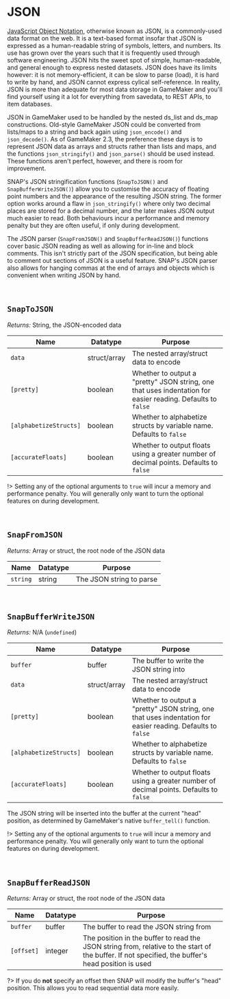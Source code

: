 # JSON

[JavaScript Object Notation](https://www.json.org/json-en.html), otherwise known as JSON, is a commonly-used data format on the web. It is a text-based format insofar that JSON is expressed as a human-readable string of symbols, letters, and numbers. Its use has grown over the years such that it is frequently used through software engineering. JSON hits the sweet spot of simple, human-readable, and general enough to express nested datasets. JSON does have its limits however: it is not memory-efficient, it can be slow to parse (load), it is hard to write by hand, and JSON cannot express cylical self-reference. In reality, JSON is more than adequate for most data storage in GameMaker and you'll find yourself using it a lot for everything from savedata, to REST APIs, to item databases.

JSON in GameMaker used to be handled by the nested ds_list and ds_map constructions. Old-style GameMaker JSON could be converted from lists/maps to a string and back again using `json_encode()` and `json_decode()`. As of GameMaker 2.3, the preference these days is to represent JSON data as arrays and structs rather than lists and maps, and the functions `json_stringify()` and `json_parse()` should be used instead. These functions aren't perfect, however, and there is room for improvement.

SNAP's JSON stringification functions (`SnapToJSON()` and `SnapBufferWriteJSON()`) allow you to customise the accuracy of floating point numbers and the appearance of the resulting JSON string. The former option works around a flaw in `json_stringify()` where only two decimal places are stored for a decimal number, and the later makes JSON output much easier to read. Both behaviours incur a performance and memory penalty but they are often useful, if only during development.

The JSON parser (`SnapFromJSON()` and `SnapBufferReadJSON()`) functions cover basic JSON reading as well as allowing for in-line and block comments. This isn't strictly part of the JSON specification, but being able to comment out sections of JSON is a useful feature. SNAP's JSON parser also allows for hanging commas at the end of arrays and objects which is convenient when writing JSON by hand.

&nbsp;

## `SnapToJSON`

*Returns:* String, the JSON-encoded data

|Name                  |Datatype    |Purpose                                                                                                    |
|----------------------|------------|-----------------------------------------------------------------------------------------------------------|
|`data`                |struct/array|The nested array/struct data to encode                                                                     |
|`[pretty]`            |boolean     |Whether to output a "pretty" JSON string, one that uses indentation for easier reading. Defaults to `false`|
|`[alphabetizeStructs]`|boolean     |Whether to alphabetize structs by variable name. Defaults to `false`                                       |
|`[accurateFloats]`    |boolean     |Whether to output floats using a greater number of decimal points. Defaults to `false`                     |

!> Setting any of the optional arguments to `true` will incur a memory and performance penalty. You will generally only want to turn the optional features on during development.

&nbsp;

## `SnapFromJSON`

*Returns:* Array or struct, the root node of the JSON data

|Name    |Datatype|Purpose                 |
|--------|--------|------------------------|
|`string`|string  |The JSON string to parse|

&nbsp;

## `SnapBufferWriteJSON`

*Returns:* N/A (`undefined`)

|Name                  |Datatype    |Purpose                                                                                                    |
|----------------------|------------|-----------------------------------------------------------------------------------------------------------|
|`buffer`              |buffer      |The buffer to write the JSON string into                                                                   |
|`data`                |struct/array|The nested array/struct data to encode                                                                     |
|`[pretty]`            |boolean     |Whether to output a "pretty" JSON string, one that uses indentation for easier reading. Defaults to `false`|
|`[alphabetizeStructs]`|boolean     |Whether to alphabetize structs by variable name. Defaults to `false`                                       |
|`[accurateFloats]`    |boolean     |Whether to output floats using a greater number of decimal points. Defaults to `false`                     |

The JSON string will be inserted into the buffer at the current "head" position, as determined by GameMaker's native `buffer_tell()` function.

!> Setting any of the optional arguments to `true` will incur a memory and performance penalty. You will generally only want to turn the optional features on during development.

&nbsp;

## `SnapBufferReadJSON`

*Returns:* Array or struct, the root node of the JSON data

|Name      |Datatype|Purpose                                                                                                                                           |
|----------|--------|--------------------------------------------------------------------------------------------------------------------------------------------------|
|`buffer`  |buffer  |The buffer to read the JSON string from                                                                                                           |
|`[offset]`|integer |The position in the buffer to read the JSON string from, relative to the start of the buffer. If not specified, the buffer's head position is used|

?> If you do **not** specify an offset then SNAP will modify the buffer's "head" position. This allows you to read sequential data more easily.